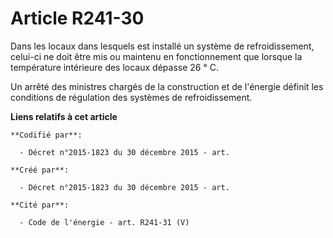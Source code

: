 # Article R241-30

Dans les locaux dans lesquels est installé un système de refroidissement, celui-ci ne doit être mis ou maintenu en
fonctionnement que lorsque la température intérieure des locaux dépasse 26 ° C.

Un arrêté des ministres chargés de la construction et de l'énergie définit les conditions de régulation des systèmes de
refroidissement.

**Liens relatifs à cet article**

	**Codifié par**:

	  - Décret n°2015-1823 du 30 décembre 2015 - art.

	**Créé par**:

	  - Décret n°2015-1823 du 30 décembre 2015 - art.

	**Cité par**:

	  - Code de l'énergie - art. R241-31 (V)
